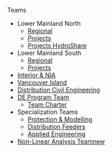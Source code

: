 Teams

*   Lower Mainland North
    *   [Regional](https://hydroshare.bchydro.bc.ca/sites/de/Lists/SharedDocuments/Regional%20Maps/LMN%20-%20Regional%20Area%20Substations.pdf)
    *   [Projects](https://hydroshare.bchydro.bc.ca/sites/de/Lists/SharedDocuments/Regional%20Maps/LMN%20Projects%20Team.pdf)
    *   [Projects HydroShare](https://hydroshare.bchydro.bc.ca/sites/DistributionEngineeringProjects/SitePages/Home.aspx)
*   Lower Mainland South
    *   [Regional](https://hydroshare.bchydro.bc.ca/sites/de/Lists/SharedDocuments/Regional%20Maps/LMS%20-%20Regional%20Area%20Substations.pdf)
    *   [Projects](https://hydroshare.bchydro.bc.ca/sites/de/Lists/SharedDocuments/Regional%20Maps/LMS%20Projects%20Team.pdf)
*   [Interior &amp; <abbr title="Non Integrated Area">NIA</abbr>](https://hydroshare.bchydro.bc.ca/sites/de/Lists/SharedDocuments/Regional%20Maps/INT%20-%20Regional%20Area%20Substations.pdf)
*   [Vancouver Island](https://hydroshare.bchydro.bc.ca/sites/de/Lists/SharedDocuments/Regional%20Maps/VI%20-%20Regional%20Area%20Substations.pdf)
*   [Distribution Civil Engineerin​g](https://hydroshare.bchydro.bc.ca/sites/DCE/default.aspx)
*   [DE Program Team](https://hydroshare.bchydro.bc.ca/sites/de/Lists/SharedDocuments/Regional%20Maps/DE%20Programs%20Team.pdf)
    *   ​[Team Charter](https://hydroshare.bchydro.bc.ca/sites/de/Lists/SharedDocuments/Team%20Charter.pdf)​​​
*   Specialization Teams
    *   [Protection &amp; Modelling](https://hydroshare.bchydro.bc.ca/sites/de/Lists/SharedDocuments/Regional%20Maps/Protection%20and%20Modeling%20Team.pdf)
    *   [Distribution Feeders​](https://hydroshare.bchydro.bc.ca/sites/de/Lists/SharedDocuments/Regional%20Maps/Distribution%20Feeders%20Team.pdf)​
    *   [Applied Engineering](https://hydroshare.bchydro.bc.ca/sites/de/Lists/SharedDocuments/Regional%20Maps/Applied%20Engineering%20Team.pdf)
*   [Non-Linear Analysi​s Team<new date="2024-11-29">new</new>](https://hydroshare.bchydro.bc.ca/sites/de/DEKnowledgeOneNote/Nonlinear%20Team/Nonlinear%20Work%20Group?d=wbf0d387d62cf4fa1b904db7f3b548b32)
